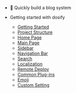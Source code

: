 * 🌻 Quickly build a blog system

* Getting started with dosify

    * [Getting Started](docsify_en/install)
    * [Project Structure](docsify_en/structure)
    * [Home Page](docsify_en/home)
    * [Main Page](docsify_en/pages)
    * [Sidebar](docsify_en/side)
    * [Navigation Bar](docsify_en/nav)
    * [Search](docsify_en/search)
    * [Localization](docsify_en/localize)
    * [Remote Deploy](docsify_en/deploy)
    * [Common Plug-ins](docsify_en/plugins)
    <!-- * [Topic Switch](docsify_en/style) -->
    * [Emoji](docsify_en/emo)
    * [Custom Setting](docsify_en/style)

